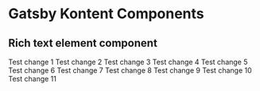 # Gatsby Kontent Components

## Rich text element component

Test change 1
Test change 2
Test change 3
Test change 4
Test change 5
Test change 6
Test change 7
Test change 8
Test change 9
Test change 10
Test change 11
